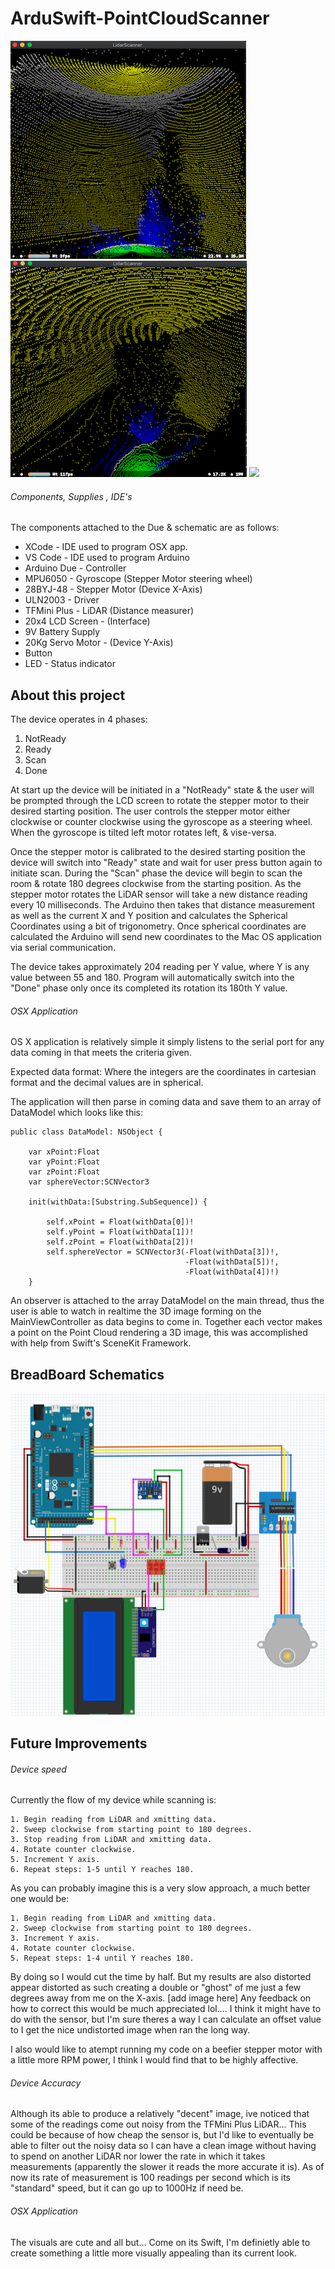 # ArduSwift-PointCloudScanner

[![ ](https://github.com/kevinvm093/ArduSwift-PointCloudScanner/blob/master/docs/PointCloudFront.png)](https://youtu.be/2XRfZTwrRYM "Click here to watch video!")
[![ ](https://github.com/kevinvm093/ArduSwift-PointCloudScanner/blob/master/docs/PointCloudTop.png)](https://youtu.be/2XRfZTwrRYM "Click here to watch video!")
[![ ](https://github.com/kevinvm093/ArduSwift-PointCloudScanner/blob/master/docs/LidarScannerGIF.gif)](https://youtu.be/2XRfZTwrRYM "Click here to watch video!")

###### Components, Supplies , IDE's
The components attached to the Due & schematic are as follows:
* XCode         - IDE used to program OSX app.
* VS Code       - IDE used to program Arduino 
* Arduino Due   - Controller
* MPU6050       - Gyroscope (Stepper Motor steering wheel)
* 28BYJ-48      - Stepper Motor (Device X-Axis)
* ULN2003       - Driver
* TFMini Plus   - LiDAR (Distance measurer)
* 20x4 LCD Screen - (Interface)
* 9V Battery Supply
* 20Kg Servo Motor - (Device Y-Axis)
* Button
* LED - Status indicator 


## About this project
The device operates in 4 phases:
1. NotReady
2. Ready
3. Scan
4. Done

At start up the device will be initiated in a "NotReady" state & the user will be prompted through the LCD screen to rotate the stepper motor to their desired starting position. The user controls the stepper motor either clockwise or counter clockwise using the gyroscope as a steering wheel. When the gyroscope is tilted left motor rotates left, & vise-versa.

Once the stepper motor is calibrated to the desired starting position the device will switch into "Ready" state and wait for user press button again to initiate scan. During the "Scan" phase the device will begin to scan the room & rotate 180 degrees clockwise from the starting position. As the stepper motor rotates the LiDAR sensor will take a new distance reading every 10 milliseconds. The Arduino then takes that distance measurement as well as 
the current X and Y position and calculates the Spherical Coordinates using a bit of trigonometry. Once spherical coordinates are calculated the Arduino will send new coordinates to the Mac OS application via serial communication.

The device takes approximately 204 reading per Y value, where Y is any value between 55 and 180. Program will automatically switch into the "Done" phase only once its completed its rotation its 180th Y value. 

###### OSX Application 
OS X application is relatively simple it simply listens to the serial port for any data coming in that meets the criteria given. 

Expected data format: 
<xxx yyy zzz xxx.xxxxx yyy.yyyyy zzz.zzzzz>
Where the integers are the coordinates in cartesian format and the decimal values are in spherical.

The application will then parse in coming data and save them to an array of DataModel which looks like this: 
```
public class DataModel: NSObject {
    
    var xPoint:Float
    var yPoint:Float
    var zPoint:Float
    var sphereVector:SCNVector3
    
    init(withData:[Substring.SubSequence]) {
        
        self.xPoint = Float(withData[0])!
        self.yPoint = Float(withData[1])!
        self.zPoint = Float(withData[2])!
        self.sphereVector = SCNVector3(-Float(withData[3])!,
                                       -Float(withData[5])!,
                                       -Float(withData[4])!)
    }
```
An observer is attached to the array DataModel on the main thread, thus the user is able to watch in realtime the 3D image forming on the MainViewController as data begins to come in. Together each vector makes a point on the Point Cloud rendering a 3D image, this was accomplished with help from Swift's SceneKit Framework.

## BreadBoard Schematics
[![ ](https://github.com/kevinvm093/ArduSwift-PointCloudScanner/blob/master/docs/breadboard_layout.png)](https://youtu.be/2XRfZTwrRYM "Click here to watch video!")

## Future Improvements

###### Device speed
Currently the flow of my device while scanning is:
``` 
1. Begin reading from LiDAR and xmitting data.
2. Sweep clockwise from starting point to 180 degrees.
3. Stop reading from LiDAR and xmitting data.
4. Rotate counter clockwise.
5. Increment Y axis. 
6. Repeat steps: 1-5 until Y reaches 180.
```
As you can probably imagine this is a very slow approach, a much better one would be:
``` 
1. Begin reading from LiDAR and xmitting data.
2. Sweep clockwise from starting point to 180 degrees.
3. Increment Y axis. 
4. Rotate counter clockwise.
5. Repeat steps: 1-4 until Y reaches 180.
``` 

By doing so I would cut the time by half. But my results are also distorted appear distorted as such creating a double or "ghost" of me just a few degrees away from me on the X-axis.
[add image here]
Any feedback on how to correct this would be much appreciated lol.... I think it might have to do with the sensor, but I'm sure theres a way I can calculate an offset value to I get the nice undistorted image when ran the long way.

I also would like to atempt running my code on a beefier stepper motor with a little more RPM power, I think I would find that to be highly affective.

###### Device Accuracy
Although its able to produce a relatively "decent" image, ive noticed that some of the readings come out noisy from the TFMini Plus LiDAR... This could be because of how cheap the sensor is, but I'd like to eventually be able to filter out the noisy data so I can have a clean image without having to spend on another LiDAR nor lower the rate in which it takes measurements (apparently the slower it reads the more accurate it is). As of now its rate of measurement is 100 readings per second which is its "standard" speed, but it can go up to 1000Hz if need be.

###### OSX Application
The visuals are cute and all but... Come on its Swift, I'm definietly able to create something a little more visually appealing than its current look. 
